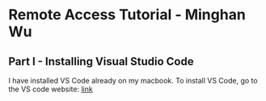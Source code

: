 Remote Access Tutorial - Minghan Wu
====================
Part I - Installing Visual Studio Code
----------
I have installed VS Code already on my macbook.
To install VS Code, go to the VS code website: [link](https://code.visualstudio.com/)
